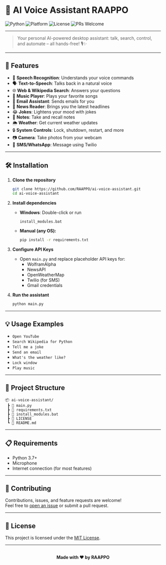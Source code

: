 # 🤖 AI Voice Assistant RAAPPO

![Python](https://img.shields.io/badge/Python-3.7%2B-blue?logo=python)
![Platform](https://img.shields.io/badge/Platform-Windows-lightgrey?logo=windows)
![License](https://img.shields.io/github/license/RAAPPO/ai-voice-assistant)
![PRs Welcome](https://img.shields.io/badge/PRs-welcome-brightgreen.svg?style=flat-square)


---

> Your personal AI-powered desktop assistant: talk, search, control, and automate – all hands-free! 🎙️✨

---

## 🚀 Features

- 🎤 **Speech Recognition**: Understands your voice commands
- 🗣️ **Text-to-Speech**: Talks back in a natural voice
- 🌐 **Web & Wikipedia Search**: Answers your questions
- 🎵 **Music Player**: Plays your favorite songs
- 📧 **Email Assistant**: Sends emails for you
- 📰 **News Reader**: Brings you the latest headlines
- 😂 **Jokes**: Lightens your mood with jokes
- 📝 **Notes**: Take and recall notes
- 🌦️ **Weather**: Get current weather updates
- 🔒 **System Controls**: Lock, shutdown, restart, and more
- 📷 **Camera**: Take photos from your webcam
- 💬 **SMS/WhatsApp**: Message using Twilio

---


## 🛠️ Installation

1. **Clone the repository**
   ```bash
   git clone https://github.com/RAAPPO/ai-voice-assistant.git
   cd ai-voice-assistant
   ```

2. **Install dependencies**
   - **Windows**: Double-click or run
     ```
     install_modules.bat
     ```
   - **Manual (any OS):**
     ```bash
     pip install -r requirements.txt
     ```

3. **Configure API Keys**
   - Open `main.py` and replace placeholder API keys for:
     - WolframAlpha
     - NewsAPI
     - OpenWeatherMap
     - Twilio (for SMS)
     - Gmail credentials

4. **Run the assistant**
   ```bash
   python main.py
   ```

---

## 💡 Usage Examples

- `Open YouTube`
- `Search Wikipedia for Python`
- `Tell me a joke`
- `Send an email`
- `What's the weather like?`
- `Lock window`
- `Play music`

---

## 📂 Project Structure

```plaintext
📦 ai-voice-assistant/
 ┣ 📄 main.py
 ┣ 📄 requirements.txt
 ┣ 📄 install_modules.bat
 ┣ 📄 LICENSE
 ┗ 📄 README.md
```

---

## 📋 Requirements

- Python 3.7+
- Microphone
- Internet connection (for most features)

---

## 🤝 Contributing

Contributions, issues, and feature requests are welcome!  
Feel free to [open an issue](https://github.com/RAAPPO/ai-voice-assistant/issues) or submit a pull request.

---

## 📝 License

This project is licensed under the [MIT License](LICENSE).

---

<p align="center">
  
  <br>
  <b>Made with ❤️ by RAAPPO</b>
</p>
